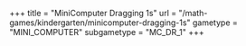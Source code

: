 +++
title = "MiniComputer Dragging 1s"
url = "/math-games/kindergarten/minicomputer-dragging-1s"
gametype = "MINI_COMPUTER"
subgametype = "MC_DR_1"
+++